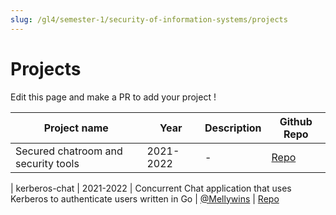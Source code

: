 ```yaml
---
slug: /gl4/semester-1/security-of-information-systems/projects
---
```


# Projects

Edit this page and make a PR to add your project !

| Project name                        | Year      | Description | Github Repo                                                         |
| ----------------------------------- | --------- | ----------- | ------------------------------------------------------------------- |
| Secured chatroom and security tools | 2021-2022 | -           | [Repo](https://github.com/MelekElloumi/Security-tools-and-chatroom) |

| kerberos-chat | 2021-2022 | Concurrent Chat application that uses Kerberos to authenticate users written in Go | [@Mellywins](https://github.com/Mellywins) | [Repo](https://github.com/Mellywins/kerberos-chat)
